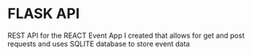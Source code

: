 # FLASK API
REST API for the REACT Event App I created that allows for get and post requests and uses SQLITE database to store event data